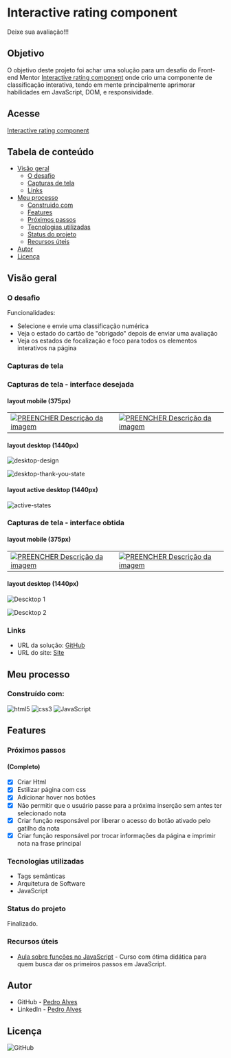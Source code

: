 # Interactive rating component

Deixe sua avaliação!!!

## Objetivo

O objetivo deste projeto foi achar uma solução para um desafio do Front-end Mentor <a href="https://www.frontendmentor.io/challenges/interactive-rating-component-koxpeBUmI">Interactive rating component</a> onde crio uma componente de classificação interativa, tendo em mente principalmente aprimorar habilidades em JavaScript, DOM, e responsividade.

## Acesse

<a href="https://rainbow-praline-e4c333.netlify.app">Interactive rating component</a>

## Tabela de conteúdo 

- [Visão geral](#visão-geral)
  - [O desafio](#o-desafio)
  - [Capturas de tela](#capturas-de-tela)
  - [Links](#links)
- [Meu processo](#meu-processo)
  - [Construido com](#construído-com)
  - [Features](#features)
  - [Próximos passos](#próximos-passos)
  - [Tecnologias utilizadas](#tecnologias-utilizadas)
  - [Status do projeto](#status-do-projeto)
  - [Recursos úteis](#recursos-úteis)
- [Autor](#autor)
- [Licença](#licença)

## Visão geral

### O desafio

Funcionalidades:

- Selecione e envie uma classificação numérica
- Veja o estado do cartão de "obrigado" depois de enviar uma avaliação
- Veja os estados de focalização e foco para todos os elementos interativos na página

### Capturas de tela

### Capturas de tela - interface desejada 

#### layout mobile (375px) <br>

<table>
  <tr>
    <td>
      <!-- coluna 1 -->
      <a href="link_da_imagem1"><img src="https://user-images.githubusercontent.com/115605744/228411814-63844970-f5fc-4768-a7bf-8b2fb3793931.jpg" alt=" PREENCHER Descrição da imagem"></a>
    </td>
    <td>
      <!-- coluna 2 -->
      <a href="link_da_imagem2"><img src="https://user-images.githubusercontent.com/115605744/228411844-9bca95fa-0d6b-44cd-b534-76872fa0fa4c.jpg" alt=" PREENCHER Descrição da imagem"></a>
    </td>
  </tr>
</table>

#### layout desktop (1440px) <br>

![desktop-design](https://user-images.githubusercontent.com/115605744/228411521-a98d3ce6-2072-4a42-a1b5-52ad8052b126.jpg)

![desktop-thank-you-state](https://user-images.githubusercontent.com/115605744/228411563-ae7c6b30-2f98-40db-b8b4-d616c59653ea.jpg)

#### layout active desktop (1440px) <br>

![active-states](https://user-images.githubusercontent.com/115605744/228411536-2aa42465-847a-48f9-a7bb-6d2676ed1a73.jpg)


### Capturas de tela - interface obtida 

#### layout mobile (375px) <br>

<table>
  <tr>
    <td>
      <!-- coluna 1 -->
      <a href="link_da_imagem1"><img src="https://user-images.githubusercontent.com/115605744/228412588-f36a4962-9ba7-482f-9d8c-99c94062ce9a.png" alt=" PREENCHER Descrição da imagem"></a>
    </td>
    <td>
      <!-- coluna 2 -->
      <a href="link_da_imagem2"><img src="https://user-images.githubusercontent.com/115605744/228412604-db00d6c0-6da9-4562-8466-26ad5ca4287c.png" alt=" PREENCHER Descrição da imagem"></a>
    </td>
  </tr>
</table>

#### layout desktop (1440px) <br>

![Descktop 1](https://user-images.githubusercontent.com/115605744/228412527-a49ebc05-33f4-48f8-97c9-d3d0e2fd17b3.png)

![Descktop 2](https://user-images.githubusercontent.com/115605744/228412552-7b61694f-a022-4253-92a1-130e2516c0e7.png)

### Links

- URL da solução: [GitHub](https://github.com/pedroaaugusto/interactive-rating-component)
- URL do site: [Site](https://rainbow-praline-e4c333.netlify.app)

## Meu processo

### Construído com:

![html5](https://img.shields.io/badge/HTML5-E34F26?style=for-the-badge&logo=html5&logoColor=white) ![css3](https://img.shields.io/badge/CSS3-1572B6?style=for-the-badge&logo=css3&logoColor=white) ![JavaScript](https://img.shields.io/badge/JavaScript-323330?style=for-the-badge&logo=javascript&logoColor=F7DF1E)

## Features

<!--

:hammer_and_wrench: @ <br>
:iphone: Mobile-First ; <br>
:fountain_pen: Conventional Commits ;

-->

### Próximos passos

#### (Completo)

- [X] Criar Html
- [X] Estilizar página com css 
- [X] Adicionar hover nos botões
- [X] Não permitir que o usuário passe para a próxima inserção sem antes ter selecionado nota
- [X] Criar função responsável por liberar o acesso do botão ativado pelo gatilho da nota
- [X] Criar função responsável por trocar informações da página e imprimir nota na frase principal

### Tecnologias utilizadas

- Tags semânticas
- Arquitetura de Software
- JavaScript

### Status do projeto

Finalizado.

### Recursos úteis

- [Aula sobre funções no JavaScript](https://www.youtube.com/watch?v=mc3TKp2XzhI) - Curso com ótima didática para quem busca dar os primeiros passos em JavaScript.

## Autor

- GitHub - [Pedro Alves](https://github.com/pedroaaugusto)
- LinkedIn - [Pedro Alves](https://www.linkedin.com/in/pedroaalves)

## Licença

![GitHub](https://img.shields.io/github/license/pedroaaugusto/age-calculator?style=plastic)
